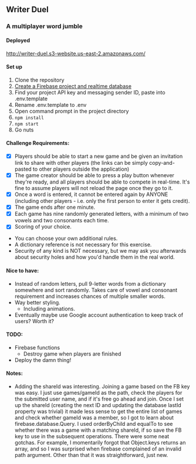## Writer Duel
### A multiplayer word jumble
#### Deployed
http://writer-duel.s3-website.us-east-2.amazonaws.com/

#### Set up
1. Clone the repository
2. [Create a Firebase project and realtime database](https://firebase.google.com)
3. Find your project API key and messaging sender ID, paste into .env.template
4. Rename .env.template to .env
5. Open command prompt in the project directory
6. `npm install`
7. `npm start`
8. Go nuts

#### Challenge Requirements:
- [x] Players should be able to start a new game and be given an invitation link to share with other players (the links can be simply copy-and-pasted to other players outside the application)
- [x] The game creator should be able to press a play button whenever they're ready, and all players should be able to compete in real-time. It's fine to assume players will not reload the page once they go to it.
- [x] Once a word is entered, it cannot be entered again by ANYONE (including other players - i.e. only the first person to enter it gets credit).
- [x] The game ends after one minute.
- [x] Each game has nine randomly generated letters, with a minimum of two vowels and two consonants each time.
- [x] Scoring of your choice.
- You can choose your own additional rules.
- A dictionary reference is not necessary for this exercise.
- Security of any kind is NOT necessary, but we may ask you afterwards about security holes and how you'd handle them in the real world.

#### Nice to have:
* Instead of random letters, pull 9-letter words from a dictionary somewhere and sort randomly. Takes care of vowel and consonant requirement and increases chances of multiple smaller words.
* Way better styling.
  * Including animations.
* Eventually maybe use Google account authentication to keep track of users? Worth it?

#### TODO:
* Firebase functions
  * Destroy game when players are finished
* Deploy the damn thing!

#### Notes:
* Adding the shareId was interesting. Joining a game based on the FB key was easy. I just use games/gameId as the path, check the players for the submitted user name, and if it's free go ahead and join. Once I set up the shareId (creating the next ID and updating the database lastId property was trivial) it made less sense to get the entire list of games and check whether gameId was a member, so I got to learn about firebase.database.Query. I used orderByChild and equalTo to see whether there was a game with a matching shareId, if so save the FB key to use in the subsequent operations. There were some neat gotchas. For example, I momentarily forgot that Object.keys returns an array, and so I was surprised when firebase complained of an invalid path argument. Other than that it was straightforward, just new.
